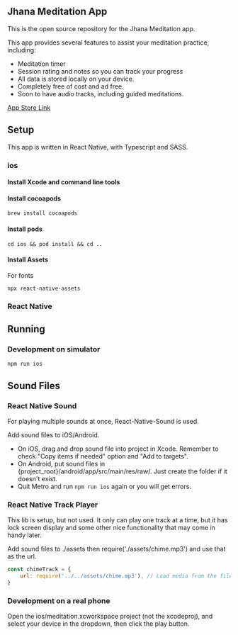 ## Jhana Meditation App
This is the open source repository for the Jhana Meditation app.

This app provides several features to assist your meditation practice, including:
- Meditation timer
- Session rating and notes so you can track your progress
- All data is stored locally on your device.
- Completely free of cost and ad free.
- Soon to have audio tracks, including guided meditations.

[App Store Link](https://apps.apple.com/us/app/jhana-meditation/id6444243938)

## Setup
This app is written in React Native, with Typescript and SASS.

### ios
#### Install Xcode and command line tools
#### Install cocoapods
```shell
brew install cocoapods
```
#### Install pods
```shell
cd ios && pod install && cd ..
```

#### Install Assets
For fonts
```shell
npx react-native-assets
```
### React Native

## Running
### Development on simulator
```shell
npm run ios
```

## Sound Files

### React Native Sound
For playing multiple sounds at once, React-Native-Sound is used.

Add sound files to iOS/Android.
- On iOS, drag and drop sound file into project in Xcode. Remember to check "Copy items if needed" option and "Add to targets".
- On Android, put sound files in {project_root}/android/app/src/main/res/raw/. Just create the folder if it doesn't exist.
- Quit Metro and run `npm run ios` again or you will get errors.

### React Native Track Player
This lib is setup, but not used.  It only can play one track at a time, but it has lock screen display and some other nice functionality that may come in handy later.

Add sound files to ./assets then require('./assets/chime.mp3') and use that as the url.

```javascript
const chimeTrack = {
    url: require('../../assets/chime.mp3'), // Load media from the file system.  No spaces allowed!
}
```

### Development on a real phone
Open the ios/meditation.xcworkspace project (not the xcodeproj), and select your device in the dropdown, then click the play button.


```shell

```
